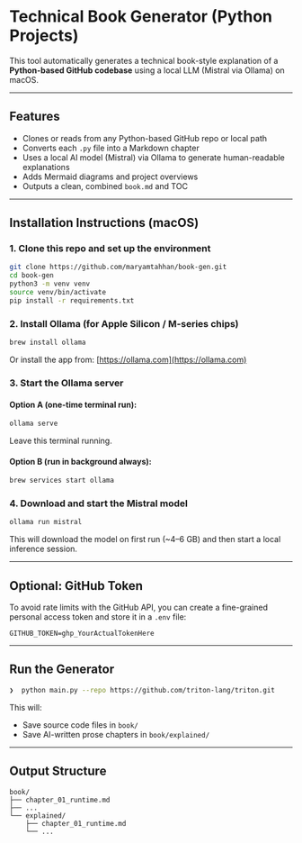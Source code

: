 # Technical Book Generator (Python Projects)

This tool automatically generates a technical book-style explanation of a
**Python-based GitHub codebase** using a local LLM (Mistral via Ollama)
on macOS.

---

## Features

- Clones or reads from any Python-based GitHub repo or local path
- Converts each `.py` file into a Markdown chapter
- Uses a local AI model (Mistral) via Ollama to generate human-readable explanations
- Adds Mermaid diagrams and project overviews
- Outputs a clean, combined `book.md` and TOC

---

## Installation Instructions (macOS)

### 1. Clone this repo and set up the environment

```bash
git clone https://github.com/maryamtahhan/book-gen.git
cd book-gen
python3 -m venv venv
source venv/bin/activate
pip install -r requirements.txt
```

### 2. Install Ollama (for Apple Silicon / M-series chips)

```bash
brew install ollama
```

Or install the app from: [https://ollama.com](https://ollama.com)

### 3. Start the Ollama server

#### Option A (one-time terminal run):

```bash
ollama serve
```

Leave this terminal running.

#### Option B (run in background always):

```bash
brew services start ollama
```

### 4. Download and start the Mistral model

```bash
ollama run mistral
```

This will download the model on first run (~4–6 GB) and then start a local inference session.

---

## Optional: GitHub Token

To avoid rate limits with the GitHub API, you can create a fine-grained personal access token and store it in a `.env` file:

```
GITHUB_TOKEN=ghp_YourActualTokenHere
```

---

## Run the Generator

```bash
❯  python main.py --repo https://github.com/triton-lang/triton.git
```

This will:
- Save source code files in `book/`
- Save AI-written prose chapters in `book/explained/`

---

## Output Structure

```
book/
├── chapter_01_runtime.md
├── ...
└── explained/
    ├── chapter_01_runtime.md
    └── ...
```


